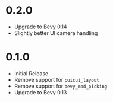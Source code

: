 # 0.2.0

* Upgrade to Bevy 0.14
* Slightly better UI camera handling

# 0.1.0

* Initial Release
* Remove support for `cuicui_layout`
* Remove support for `bevy_mod_picking`
* Upgrade to Bevy 0.13
